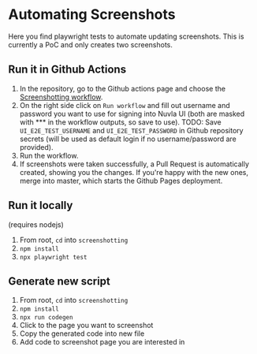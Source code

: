 # Automating Screenshots

Here you find playwright tests to automate updating screenshots.
This is currently a PoC and only creates two screenshots.

## Run it in Github Actions

1. In the repository, go to the Github actions page and choose the [Screenshotting workflow](https://github.com/nuvla/documentation/actions/workflows/screenshot.yml).
2. On the right side click on `Run workflow` and fill out username and password you want to use for signing into Nuvla UI (both are masked with *** in the workflow outputs, so save to use).
TODO: Save `UI_E2E_TEST_USERNAME` and `UI_E2E_TEST_PASSWORD` in Github repository secrets (will be used as default login if no username/password are provided).
3. Run the workflow.
4. If screenshots were taken successfully, a Pull Request is automatically created, showing you the changes. If you're happy with the new ones, merge into master, which starts the Github Pages deployment.

## Run it locally
(requires nodejs)

1. From root, `cd` into `screenshotting`
2. `npm install`
3. `npx playwright test`

## Generate new script

1. From root, `cd` into `screenshotting`
2. `npm install`
3. `npx run codegen`
4. Click to the page you want to screenshot
5. Copy the generated code into new file
5. Add code to screenshot page you are interested in